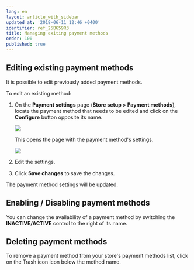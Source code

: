 ```yaml
---
lang: en
layout: article_with_sidebar
updated_at: '2018-06-11 12:46 +0400'
identifier: ref_25BG59R3
title: Managing exiting payment methods
order: 100
published: true
---
```

## Editing existing payment methods

It is possible to edit previously added payment methods.

To edit an existing method:

1.  On the **Payment settings** page (**Store setup > Payment methods**), locate the payment method that needs to be edited and click on the **Configure** button opposite its name.

    ![]({{site.baseurl}}/attachments/6389794/xc5_paymentmethods_configure_method.png)

    This opens the page with the payment method's settings.

    ![]({{site.baseurl}}/attachments/6389794/xc5_paymentmethods_configure_method1.png)

2.  Edit the settings. 

3.  Click **Save changes** to save the changes.

The payment method settings will be updated.

## Enabling / Disabling payment methods

You can change the availability of a payment method by switching the **INACTIVE/ACTIVE** control to the right of its name.

## Deleting payment methods

To remove a payment method from your store's payment methods list, click on the Trash icon icon below the method name.
